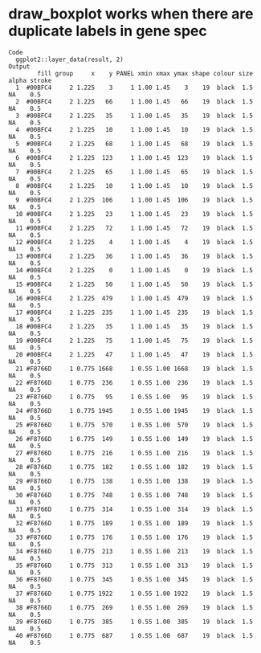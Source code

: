 # draw_boxplot works when there are duplicate labels in gene spec

    Code
      ggplot2::layer_data(result, 2)
    Output
            fill group     x    y PANEL xmin xmax ymax shape colour size alpha stroke
      1  #00BFC4     2 1.225    3     1 1.00 1.45    3    19  black  1.5    NA    0.5
      2  #00BFC4     2 1.225   66     1 1.00 1.45   66    19  black  1.5    NA    0.5
      3  #00BFC4     2 1.225   35     1 1.00 1.45   35    19  black  1.5    NA    0.5
      4  #00BFC4     2 1.225   10     1 1.00 1.45   10    19  black  1.5    NA    0.5
      5  #00BFC4     2 1.225   68     1 1.00 1.45   68    19  black  1.5    NA    0.5
      6  #00BFC4     2 1.225  123     1 1.00 1.45  123    19  black  1.5    NA    0.5
      7  #00BFC4     2 1.225   65     1 1.00 1.45   65    19  black  1.5    NA    0.5
      8  #00BFC4     2 1.225   10     1 1.00 1.45   10    19  black  1.5    NA    0.5
      9  #00BFC4     2 1.225  106     1 1.00 1.45  106    19  black  1.5    NA    0.5
      10 #00BFC4     2 1.225   23     1 1.00 1.45   23    19  black  1.5    NA    0.5
      11 #00BFC4     2 1.225   72     1 1.00 1.45   72    19  black  1.5    NA    0.5
      12 #00BFC4     2 1.225    4     1 1.00 1.45    4    19  black  1.5    NA    0.5
      13 #00BFC4     2 1.225   36     1 1.00 1.45   36    19  black  1.5    NA    0.5
      14 #00BFC4     2 1.225    0     1 1.00 1.45    0    19  black  1.5    NA    0.5
      15 #00BFC4     2 1.225   50     1 1.00 1.45   50    19  black  1.5    NA    0.5
      16 #00BFC4     2 1.225  479     1 1.00 1.45  479    19  black  1.5    NA    0.5
      17 #00BFC4     2 1.225  235     1 1.00 1.45  235    19  black  1.5    NA    0.5
      18 #00BFC4     2 1.225   35     1 1.00 1.45   35    19  black  1.5    NA    0.5
      19 #00BFC4     2 1.225   75     1 1.00 1.45   75    19  black  1.5    NA    0.5
      20 #00BFC4     2 1.225   47     1 1.00 1.45   47    19  black  1.5    NA    0.5
      21 #F8766D     1 0.775 1668     1 0.55 1.00 1668    19  black  1.5    NA    0.5
      22 #F8766D     1 0.775  236     1 0.55 1.00  236    19  black  1.5    NA    0.5
      23 #F8766D     1 0.775   95     1 0.55 1.00   95    19  black  1.5    NA    0.5
      24 #F8766D     1 0.775 1945     1 0.55 1.00 1945    19  black  1.5    NA    0.5
      25 #F8766D     1 0.775  570     1 0.55 1.00  570    19  black  1.5    NA    0.5
      26 #F8766D     1 0.775  149     1 0.55 1.00  149    19  black  1.5    NA    0.5
      27 #F8766D     1 0.775  216     1 0.55 1.00  216    19  black  1.5    NA    0.5
      28 #F8766D     1 0.775  182     1 0.55 1.00  182    19  black  1.5    NA    0.5
      29 #F8766D     1 0.775  138     1 0.55 1.00  138    19  black  1.5    NA    0.5
      30 #F8766D     1 0.775  748     1 0.55 1.00  748    19  black  1.5    NA    0.5
      31 #F8766D     1 0.775  314     1 0.55 1.00  314    19  black  1.5    NA    0.5
      32 #F8766D     1 0.775  189     1 0.55 1.00  189    19  black  1.5    NA    0.5
      33 #F8766D     1 0.775  176     1 0.55 1.00  176    19  black  1.5    NA    0.5
      34 #F8766D     1 0.775  213     1 0.55 1.00  213    19  black  1.5    NA    0.5
      35 #F8766D     1 0.775  313     1 0.55 1.00  313    19  black  1.5    NA    0.5
      36 #F8766D     1 0.775  345     1 0.55 1.00  345    19  black  1.5    NA    0.5
      37 #F8766D     1 0.775 1922     1 0.55 1.00 1922    19  black  1.5    NA    0.5
      38 #F8766D     1 0.775  269     1 0.55 1.00  269    19  black  1.5    NA    0.5
      39 #F8766D     1 0.775  385     1 0.55 1.00  385    19  black  1.5    NA    0.5
      40 #F8766D     1 0.775  687     1 0.55 1.00  687    19  black  1.5    NA    0.5

